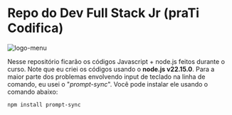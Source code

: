 # Repo do Dev Full Stack Jr (praTi Codifica)

![logo-menu](https://github.com/user-attachments/assets/0d0e4695-48a3-411f-a5d0-11fc39dcb49b)


Nesse repositório ficarão os códigos Javascript + node.js feitos durante o curso. Note que eu criei os códigos usando o **node.js v22.15.0**.
Para a maior parte dos problemas envolvendo input de teclado na linha de comando, eu usei o "*prompt-sync*". Você pode instalar ele usando o comando abaixo: 

    npm install prompt-sync
